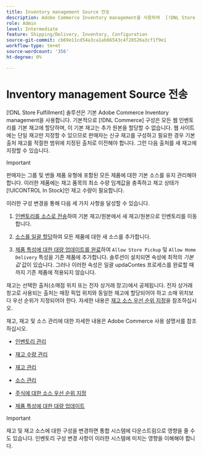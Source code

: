 ```yaml
---
title: Inventory management Source 전송
description: Adobe Commerce Inventory management을 사용하여  [!DNL Store Fulfillment solution] 에 대한 주식을 구성합니다. 새 재고를 설정하고 기본 재고에서 재고를 이전하여 Store Fulfillment 솔루션에 필요한 Store Pickup 기능을 사용하도록 구성된 소스에 할당할 수 있습니다.
role: Admin
level: Intermediate
feature: Shipping/Delivery, Inventory, Configuration
source-git-commit: cb69e11cd54a3ca1ab66543c4f28526a3cf1f9e1
workflow-type: tm+mt
source-wordcount: '356'
ht-degree: 0%

---
```



# Inventory management Source 전송

[!DNL Store Fulfillment] 솔루션은 기본 Adobe Commerce Inventory management을 사용합니다. 기본적으로 [!DNL Commerce] 구성은 모든 웹 인벤토리를 기본 재고에 할당하며, 이 기본 재고는 추가 원본을 할당할 수 없습니다. 웹 사이트에는 단일 재고만 지정할 수 있으므로 판매자는 신규 재고를 구성하고 필요한 경우 기본 출처 재고를 적절한 범위에 지정된 출처로 이전해야 합니다. 그런 다음 출처를 새 재고에 지정할 수 있습니다.

>[!IMPORTANT]
>
>판매자는 그룹 및 번들 제품 유형에 포함된 모든 제품에 대한 기본 소스를 유지 관리해야 합니다. 이러한 제품에는 재고 품목의 최소 수량 임계값을 충족하고 재고 상태가 [!UICONTROL In Stock]인 재고 수량이 필요합니다.

이러한 구성 변경을 통해 다음 세 가지 사항을 달성할 수 있습니다.

1. [인벤토리를 소스로 전송](https://experienceleague.adobe.com/en/docs/commerce-admin/inventory/quantities/inventory-transfer)하여 기본 재고/원본에서 새 재고/원본으로 인벤토리를 이동합니다.

1. [소스를 일괄 할당](https://experienceleague.adobe.com/en/docs/commerce-admin/inventory/quantities/bulk-assignment)하여 모든 제품에 대한 새 소스를 추가합니다.

1. [제품 특성에 대한 대량 업데이트를 완료](https://experienceleague.adobe.com/en/docs/commerce-admin/catalog/product-attributes/create/bulk-product-attribute-update)하여 `Allow Store Pickup` 및 `Allow Home Delivery` 특성을 기존 제품에 추가합니다. 솔루션이 설치되면 속성에 최적의 *기본값* 값이 있습니다. 그러나 이러한 속성은 일괄 updaContes 프로세스를 완료할 때까지 기존 제품에 적용되지 않습니다.

재고는 선택한 출처(소매점 위치 또는 전자 상거래 창고)에서 공제됩니다. 전자 상거래 창고로 사용되는 출처는 매장 픽업 위치와 동일한 재고에 할당되어야 하고 소매 위치보다 우선 순위가 지정되어야 한다. 자세한 내용은 [재고 소스 우선 순위 지정](https://experienceleague.adobe.com/en/docs/commerce-admin/inventory/stocks/stocks-prioritize-sources)을 참조하십시오.

재고, 재고 및 소스 관리에 대한 자세한 내용은 Adobe Commerce 사용 설명서를 참조하십시오.

- [인벤토리 관리](https://experienceleague.adobe.com/en/docs/commerce-admin/inventory/introduction)

- [재고 수량 관리](https://experienceleague.adobe.com/en/docs/commerce-admin/inventory/quantities/quantities-manage)

- [재고 관리](https://experienceleague.adobe.com/en/docs/commerce-admin/inventory/stocks/stocks-manage)

- [소스 관리](https://experienceleague.adobe.com/en/docs/commerce-admin/inventory/sources/sources-manage)

- [주식에 대한 소스 우선 순위 지정](https://experienceleague.adobe.com/en/docs/commerce-admin/inventory/stocks/stocks-prioritize-sources)

- [제품 특성에 대한 대량 업데이트](https://experienceleague.adobe.com/en/docs/commerce-admin/catalog/product-attributes/create/bulk-product-attribute-update)


>[!IMPORTANT]
>
>재고 및 재고 소스에 대한 구성을 변경하면 통합 시스템에 다운스트림으로 영향을 줄 수도 있습니다. 인벤토리 구성 변경 사항이 이러한 시스템에 미치는 영향을 이해해야 합니다.
